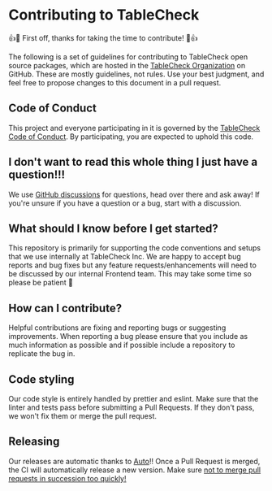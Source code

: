 # Contributing to TableCheck

:+1::tada: First off, thanks for taking the time to contribute! :tada::+1:

The following is a set of guidelines for contributing to TableCheck open source packages, which are hosted in the [TableCheck Organization](https://github.com/tablecheck) on GitHub. These are mostly guidelines, not rules. Use your best judgment, and feel free to propose changes to this document in a pull request.

## Code of Conduct

This project and everyone participating in it is governed by the [TableCheck Code of Conduct](CODE_OF_CONDUCT.md). By participating, you are expected to uphold this code.

## I don't want to read this whole thing I just have a question!!!

We use [GitHub discussions](https://github.com/tablecheck/tablecheck-react-system/discussions) for questions, head over there and ask away! If you're unsure if you have a question or a bug, start with a discussion.

## What should I know before I get started?

This repository is primarily for supporting the code conventions and setups that we use internally at TableCheck Inc.
We are happy to accept bug reports and bug fixes but any feature requests/enhancements will need to be discussed by our internal Frontend team.
This may take some time so please be patient :bow:

## How can I contribute?

Helpful contributions are fixing and reporting bugs or suggesting improvements. When reporting a bug please ensure that you include as much information as possible and if possible include a repository to replicate the bug in.

## Code styling

Our code style is entirely handled by prettier and eslint. Make sure that the linter and tests pass before submitting a Pull Requests. If they don't pass, we won't fix them or merge the pull request.

## Releasing

Our releases are automatic thanks to [Auto](https://intuit.github.io/auto)!! Once a Pull Request is merged, the CI will automatically release a new version. Make sure [not to merge pull requests in succession too quickly!](https://intuit.github.io/auto/docs/welcome/quick-merge)

